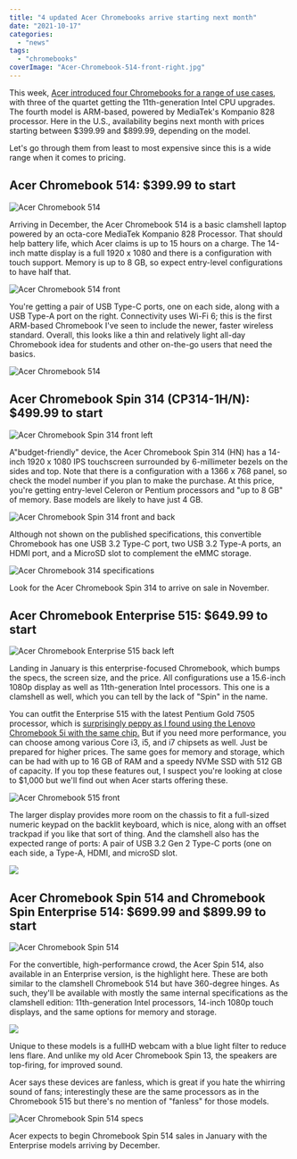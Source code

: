 ```yaml
---
title: "4 updated Acer Chromebooks arrive starting next month"
date: "2021-10-17"
categories: 
  - "news"
tags: 
  - "chromebooks"
coverImage: "Acer-Chromebook-514-front-right.jpg"
---
```


This week, [Acer introduced four Chromebooks for a range of use cases](https://news.acer.com/acer-debuts-new-large-screen-chromebooks-for-work-school-and-entertainment), with three of the quartet getting the 11th-generation Intel CPU upgrades. The fourth model is ARM-based, powered by MediaTek's Kompanio 828 processor. Here in the U.S., availability begins next month with prices starting between $399.99 and $899.99, depending on the model.

Let's go through them from least to most expensive since this is a wide range when it comes to pricing.

## Acer Chromebook 514: $399.99 to start

![Acer Chromebook 514](images/Acer-Chromebook-514-front-right-1024x629.jpg)

Arriving in December, the Acer Chromebook 514 is a basic clamshell laptop powered by an octa-core MediaTek Kompanio 828 Processor. That should help battery life, which Acer claims is up to 15 hours on a charge. The 14-inch matte display is a full 1920 x 1080 and there is a configuration with touch support. Memory is up to 8 GB, so expect entry-level configurations to have half that.

![Acer Chromebook 514 front](images/Acer-Chromebook-514-front.jpg)

You're getting a pair of USB Type-C ports, one on each side, along with a USB Type-A port on the right. Connectivity uses Wi-Fi 6; this is the first ARM-based Chromebook I've seen to include the newer, faster wireless standard. Overall, this looks like a thin and relatively light all-day Chromebook idea for students and other on-the-go users that need the basics.

![Acer Chromebook 514](images/Acer-Chromebook-514-specifications.jpg)

## Acer Chromebook Spin 314 (CP314-1H/N): $499.99 to start

![Acer Chromebook Spin 314 front left](images/Acer-Chromebook-Spin-314-front-left-1024x606.jpg)

A"budget-friendly" device, the Acer Chromebook Spin 314 (HN) has a 14-inch 1920 x 1080 IPS touchscreen surrounded by 6-millimeter bezels on the sides and top. Note that there is a configuration with a 1366 x 768 panel, so check the model number if you plan to make the purchase. At this price, you're getting entry-level Celeron or Pentium processors and "up to 8 GB" of memory. Base models are likely to have just 4 GB.

![Acer Chromebook Spin 314 front and back](images/Acer-Chromebook-Spin-314-front-and-back-1024x637.jpg)

Although not shown on the published specifications, this convertible Chromebook has one USB 3.2 Type-C port, two USB 3.2 Type-A ports, an HDMI port, and a MicroSD slot to complement the eMMC storage.

![Acer Chromebook 314 specifications](images/Acer-Chromebook-Spin-315-specifications.jpg)

Look for the Acer Chromebook Spin 314 to arrive on sale in November.

## Acer Chromebook Enterprise 515: $649.99 to start

![Acer Chromebook Enterprise 515 back left](images/Acer-Chromebook-Enterprise-515-back-left.jpg)

Landing in January is this enterprise-focused Chromebook, which bumps the specs, the screen size, and the price. All configurations use a 15.6-inch 1080p display as well as 11th-generation Intel processors. This one is a clamshell as well, which you can tell by the lack of "Spin" in the name.

You can outfit the Enterprise 515 with the latest Pentium Gold 7505 processor, which is [surprisingly peppy as I found using the Lenovo Chromebook 5i with the same chip.](https://www.aboutchromebooks.com/news/lenovo-ideapad-5i-chromebook-review-a-potent-pentium-powered-laptop/) But if you need more performance, you can choose among various Core i3, i5, and i7 chipsets as well. Just be prepared for higher prices. The same goes for memory and storage, which can be had with up to 16 GB of RAM and a speedy NVMe SSD with 512 GB of capacity. If you top these features out, I suspect you're looking at close to $1,000 but we'll find out when Acer starts offering these.

![Acer Chromebook 515 front](images/Acer-Chromebook-Enterprise-515-front.jpg)

The larger display provides more room on the chassis to fit a full-sized numeric keypad on the backlit keyboard, which is nice, along with an offset trackpad if you like that sort of thing. And the clamshell also has the expected range of ports: A pair of USB 3.2 Gen 2 Type-C ports (one on each side, a Type-A, HDMI, and microSD slot.

![](images/Acer-Chromebook-Enterprise-515-specs.jpg)

## Acer Chromebook Spin 514 and Chromebook Spin Enterprise 514: $699.99 and $899.99 to start

![Acer Chromebook Spin 514](images/Acer-Chromebook-Spin-514-tent-1024x680.jpg)

For the convertible, high-performance crowd, the Acer Spin 514, also available in an Enterprise version, is the highlight here. These are both similar to the clamshell Chromebook 514 but have 360-degree hinges. As such, they'll be available with mostly the same internal specifications as the clamshell edition: 11th-generation Intel processors, 14-inch 1080p touch displays, and the same options for memory and storage.

![](images/Acer-Chromebook-Spin-514-duo-1024x609.jpg)

Unique to these models is a fullHD webcam with a blue light filter to reduce lens flare. And unlike my old Acer Chromebook Spin 13, the speakers are top-firing, for improved sound.

Acer says these devices are fanless, which is great if you hate the whirring sound of fans; interestingly these are the same processors as in the Chromebook 515 but there's no mention of "fanless" for those models.

![Acer Chromebook Spin 514 specs](images/Acer-Chromebook-Spin-514-specs.jpg)

Acer expects to begin Chromebook Spin 514 sales in January with the Enterprise models arriving by December.
